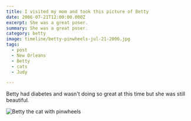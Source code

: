 ```yaml
---
title: I visited my mom and took this picture of Betty
date: 2006-07-21T12:00:00.000Z
excerpt: She was a great poser.
summary: She was a great poser.
category: betty
image: timeline/betty-pinwheels-jul-21-2006.jpg
tags:
  - post 
  - New Orleans
  - Betty
  - cats
  - Judy

---
```


Betty had diabetes and wasn't doing so great at this time but she was still beautiful.

![Betty the cat with pinwheels](/static/img/betty/betty-pinwheels-jul-21-2006.jpg "Betty the cat with pinwheels")
